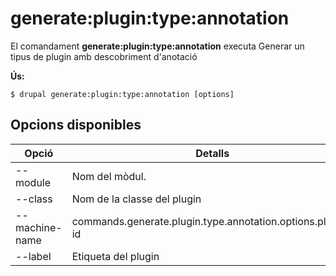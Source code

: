 # generate:plugin:type:annotation
El comandament **generate:plugin:type:annotation** executa Generar un tipus de plugin amb descobriment d'anotació

**Ús:**
```
$ drupal generate:plugin:type:annotation [options] 
```

## Opcions disponibles
Opció | Detalls
-------|-------------
--module | Nom del mòdul.
--class | Nom de la classe del plugin
--machine-name | commands.generate.plugin.type.annotation.options.plugin-id
--label | Etiqueta del plugin

